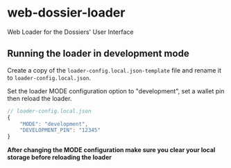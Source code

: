 # web-dossier-loader
Web Loader for the  Dossiers' User Interface

## Running the loader in development mode
Create a copy of the `loader-config.local.json-template` file and rename it to `loader-config.local.json`.

Set the loader MODE configuration option to "development", set a wallet pin then reload the loader.

```javascript
// loader-config.local.json
{
    "MODE": "development",
    "DEVELOPMENT_PIN": "12345"
}
```

**After changing the MODE configuration make sure you clear your local storage before reloading the loader**
